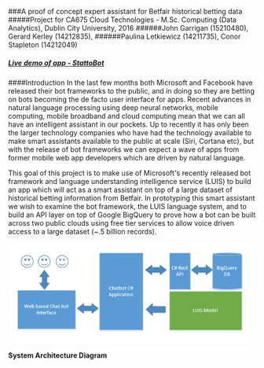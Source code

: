 ###A proof of concept expert assistant for Betfair historical betting data
#####Project for CA675 Cloud Technologies - M.Sc. Computing (Data Analytics), Dublin City University, 2016
######John Garrigan (15210480), Gerard Kerley (14212835), 
######Paulina Letkiewicz (14211735), Conor Stapleton (14212049)
##### [Live demo of app - StattoBot](http://stattobot.azurewebsites.net)

####Introduction
In the last few months both Microsoft and Facebook have released their bot frameworks to the public, and in doing so they are betting on bots becoming the de facto user interface for apps. Recent advances in natural language processing using deep neural networks, mobile computing, mobile broadband and cloud computing mean that we can all have an intelligent assistant in our pockets. Up to recently it has only been the larger technology companies who have had the technology available to make smart assistants available to the public at scale (Siri, Cortana etc), but with the release of bot frameworks we can expect a wave of apps from former mobile web app developers which are driven by natural language.  

This goal of this project is to make use of Microsoft's recently released bot framework and language understanding intelligence service (LUIS) to build an app which will act as a smart assistant on top of a large dataset of historical betting information from Betfair. In prototyping this smart assistant we wish to examine the bot framework, the LUIS language system, and to build an API layer on top of Google BigQuery to prove how a bot can be built across two public clouds using free tier services to allow voice driven access to a large dataset (~.5 billion records).

![alt text](https://raw.githubusercontent.com/gezza/StattoBot/master/SystemArchitecture.png "System Architecture Diagram")

**System Architecture Diagram**

